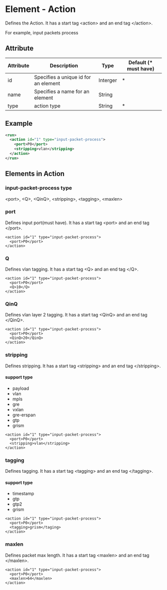 # Element - Action
Defines the Action.
It has a start tag &lt;action&gt; and an end tag &lt;/action&gt;.

 For example, input packets process

## Attribute
| Attribute | Description | Type | Default (* must have) |
|---|---|---|---|
| id | Specifies a unique id for an element | Interger | * |
| name | Specifies a name for an element | String | |
| type | action type | String | * |

## Example
```xml
<run>
  <action id="1" type="input-packet-process">
    <port>P0</port>
    <stripping>vlan</stripping>
  </action>
</run>
```

## Elements in Action
### input-packet-process type
&lt;port&gt;, &lt;Q&gt;, &lt;QinQ&gt;, &lt;stripping&gt;, &lt;tagging&gt;, &lt;maxlen&gt;

### port
Defines input port(must have). 
It has a start tag &lt;port&gt; and an end tag &lt;/port&gt;.

```
<action id="1" type="input-packet-process">
  <port>P0</port>
</action>
```

### Q
Defines vlan tagging. 
It has a start tag &lt;Q&gt; and an end tag &lt;/Q&gt;.

```
<action id="1" type="input-packet-process">
  <port>P0</port>
  <Q>10</Q>
</action>
```

### QinQ
Defines vlan layer 2 tagging. 
It has a start tag &lt;QinQ&gt; and an end tag &lt;/QinQ&gt;.
```
<action id="1" type="input-packet-process">
  <port>P0</port>
  <QinQ>20</QinQ>
</action>
```

### stripping
Defines stripping. 
It has a start tag &lt;stripping&gt; and an end tag &lt;/stripping&gt;.

#### support type
- payload 
- vlan
- mpls
- gre
- vxlan
- gre-erspan
- gtp
- grism

```
<action id="1" type="input-packet-process">
  <port>P0</port>
  <stripping>vlan</stripping>
</action>
```

### tagging
Defines tagging. 
It has a start tag &lt;tagging&gt; and an end tag &lt;/tagging&gt;.

#### support type
- timestamp 
- gtp
- gtp2
- grism

```
<action id="1" type="input-packet-process">
  <port>P0</port>
  <tagging>grism</taging>
</action>
```

### maxlen
Defines packet max length. 
It has a start tag &lt;maxlen&gt; and an end tag &lt;/maxlen&gt;.
```
<action id="1" type="input-packet-process">
  <port>P0</port>
  <maxlen>64</maxlen>
</action>
```

